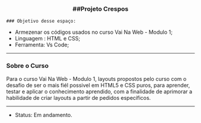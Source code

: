 <div align = "center">
<h3><b>##Projeto Crespos</b></h3></div>

    ### Objetivo desse espaço:

* Armezenar os códigos usados no curso Vai Na Web - Modulo 1;
* Linguagem : HTML e CSS;
* Ferramenta: Vs Code;

<hr>

### Sobre o Curso
Para o curso Vai Na Web - Modulo 1, layouts propostos pelo curso com o desafio de ser o mais fiél possivel em HTML5 e CSS puros, para aprender, testar e aplicar o conhecimento aprendido, com a finalidade de aprimorar a habilidade de criar layouts a partir de pedidos específicos.

<hr>

* Status: Em andamento.
